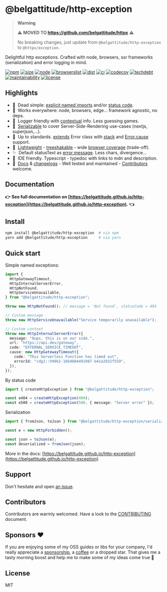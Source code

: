 # @belgattitude/http-exception

> **Warning**
>
> ⚠️ **MOVED TO https://github.com/belgattitude/httpx** ⚠️
>
> No breaking changes, just update from `@belgattitude/http-exception` to `@httpx/exception`.

Delightful http exceptions. Crafted with node, browsers, ssr frameworks (serialization) and error logging in mind.

[![npm](https://img.shields.io/npm/v/@belgattitude/http-exception?style=for-the-badge&labelColor=222)](https://www.npmjs.com/package/@belgattitude/http-exception)
[![size](https://img.shields.io/bundlephobia/minzip/@belgattitude/http-exception@latest?label=MinGZIP&style=for-the-badge&labelColor=333&color=informational)](https://bundlephobia.com/package/@belgattitude/http-exception@latest)
[![node](https://img.shields.io/static/v1?label=Node&message=14%2b&logo=node.js&style=for-the-badge&labelColor=444&color=informational)](https://browserslist.dev/?q=PjAuMjUlLCBub3QgZGVhZA%3D%3D)
[![browserslist](https://img.shields.io/static/v1?label=Browser&message=>0.25%&logo=googlechrome&style=for-the-badge&labelColor=444&color=informational)](https://browserslist.dev/?q=PjAuMjUlLCBub3QgZGVhZA%3D%3D)
[![dist](https://img.shields.io/static/v1?label=&message=cjs|esm|treeshake&logo=webpack&style=for-the-badge&labelColor=444&color=informational)](https://github.com/belgattitude/http-exception/blob/main/packages/http-exception/.size-limit.cjs)
[![ci](https://img.shields.io/github/checks-status/belgattitude/http-exception/main?label=CI&logo=github&style=for-the-badge&labelColor=444)](https://github.com/belgattitude/http-exception/actions?query=branch%3Amain)
[![codecov](https://img.shields.io/codecov/c/github/belgattitude/http-exception?logo=codecov&style=for-the-badge&labelColor=444)](https://codecov.io/gh/belgattitude/http-exception)
[![techdebt](https://img.shields.io/codeclimate/tech-debt/belgattitude/http-exception?label=TechDebt&logo=code-climate&style=for-the-badge&labelColor=444)](https://codeclimate.com/github/belgattitude/http-exception)
[![maintainability](https://img.shields.io/codeclimate/maintainability/belgattitude/http-exception?label=Maintainability&logo=code-climate&style=for-the-badge&labelColor=444)](https://codeclimate.com/github/belgattitude/http-exception)
[![license](https://img.shields.io/npm/l/@belgattitude/http-exception?style=for-the-badge&labelColor=000000)](https://github.com/belgattitude/http-exception/blob/main/LICENSE)

## Highlights

- 🚀&nbsp; Dead simple: [explicit named imports](https://belgattitude.github.io/http-exception/#/?id=named-exceptions) and/or [status code](https://belgattitude.github.io/http-exception/#/?id=factories).
- 📡&nbsp; Works everywhere: node, browsers, edge... framework agnostic, no deps.
- 🎥&nbsp; Logger friendly with [contextual](https://belgattitude.github.io/http-exception/#/?id=about-context) info. Less guessing games.
- 🐎&nbsp; [Serializable](https://belgattitude.github.io/http-exception/#/?id=serializer) to cover Server-Side-Rendering use-cases (nextjs, superjson,...).
- 🎯&nbsp; Up to standards. [extends](https://belgattitude.github.io/http-exception/#/?id=uml-class-diagram) Error class with [stack](https://developer.mozilla.org/en-US/docs/Web/JavaScript/Reference/Global_Objects/Error/stack) and [Error.cause](https://belgattitude.github.io/http-exception/#/?id=about-errorcause) support.
- 🍃&nbsp; [Lightweight](https://bundlephobia.com/package/@belgattitude/http-exception@latest) - [treeshakable](https://github.com/belgattitude/http-exception/blob/main/packages/http-exception/.size-limit.cjs) - wide [browser coverage](https://browserslist.dev/?q=PjAuMjUlLCBub3QgZGVhZA%3D%3D) (trade-off).
- ✨‍&nbsp; Default statusText as [error message](https://belgattitude.github.io/http-exception/#/?id=about-default-message). Less chars, divergence...
- 🧙‍&nbsp; IDE friendly. Typescript - typedoc with links to mdn and description.
- 🥃&nbsp; [Docs](https://belgattitude.github.io/http-exception) & [changelogs](https://github.com/belgattitude/http-exception/releases) - Well tested and maintained - [Contributors](https://github.com/belgattitude/http-exception/blob/main/CONTRIBUTING.md) welcome.

## Documentation

**👉 See full documentation on [https://belgattitude.github.io/http-exception](https://belgattitude.github.io/http-exception). 👈**

## Install

```bash
npm install @belgattitude/http-exception  # via npm
yarn add @belgattitude/http-exception     # via yarn
```

## Quick start

Simple named exceptions:

```typescript
import {
  HttpGatewayTimeout,
  HttpInternalServerError,
  HttpNotFound,
  HttpServiceUnavailable,
} from "@belgattitude/http-exception";

throw new HttpNotFound(); // message = 'Not found', statusCode = 404

// Custom message
throw new HttpServiceUnavailable("Service temporarily unavailable");

// Custom context
throw new HttpInternalServerError({
  message: "Oups, this is on our side.",
  url: "https://api.dev/gateway",
  code: "EXTERNAL_SERVICE_TIMEOUT",
  cause: new HttpGatewayTimeout({
    code: "This Serverless Function has timed out",
    errorId: "cdg1::h99k2-1664884491087-b41a2832f559",
  }),
});
```

By status code

```typescript
import { createHttpException } from "@belgattitude/http-exception";

const e404 = createHttpException(404);
const e500 = createHttpException(500, { message: "Server error" });
```

Serialization

```typescript
import { fromJson, toJson } from "@belgattitude/http-exception/serializer";

const e = new HttpForbidden();

const json = toJson(e);
const deserialized = fromJson(json);
```

More in the docs: [https://belgattitude.github.io/http-exception](https://belgattitude.github.io/http-exception)

## Support

Don't hesitate and open [an issue](https://github.com/belgattitude/http-exception/issues).

## Contributors

Contributors are warmly welcomed. Have a look to the [CONTRIBUTING](https://github.com/belgattitude/http-exception/blob/main/CONTRIBUTING.md) document.

## Sponsors ♥

If you are enjoying some of my OSS guides or libs for your company, I'd really appreciate a [sponsorship](https://github.com/sponsors/belgattitude), a [coffee](https://ko-fi.com/belgattitude) or a dropped star. That gives me a tasty morning boost and help me to make some of my ideas come true 🙏

## License

MIT
